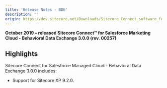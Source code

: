 ```yaml
---
title: 'Release Notes - BDE'
description: ''
origin: https://dev.sitecore.net/Downloads/Sitecore_Connect_software_for_Salesforce_Marketing_Cloud/1x/Sitecore_Connect_software_for_Salesforce_Marketing_Cloud_30/Release_Notes_BDE
---
```


**October 2019 – released Sitecore Connect™ for Salesforce Marketing Cloud - Behavioral Data Exchange 3.0.0 (rev. 00257)**

## Highlights

Sitecore Connect for Salesforce Managed Cloud - Behavioral Data Exchange 3.0.0 includes:

- ​​Support for Sitecore XP 9.2.0.
